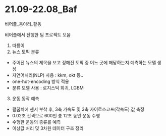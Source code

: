 # 21.09-22.08_Baf
비어플_동아리_활동

비어플에서 진행한 팀 프로젝트 모음
1. 따릉이
2. 뉴스 토픽 분류
 - 주어진 뉴스의 제목을 보고 정해진 토픽 중 어느 곳에 해당하는지 예측하는 모델 생성
 - 자연어처리(NLP) 사용 : kkm, okt 등..
 - one-hot-encoding 방식 적용
 - 분류 모델 사용 : 로지스틱 회귀, LGBM


3. 운동 동작 예측
 - 팔꿈치에 센서 부착 후, 3축 가속도 및 3축 자이로스코프(각속도) 값 측정
 - 0.02초 간격으로 600번 총 12초 동안 운동 수행
 - 수행한 운동의 종류를 예측
 - 이상값 처리 및 3차원 데이터 구조 정리

